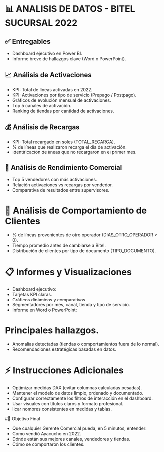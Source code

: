 # 📊 ANALISIS DE DATOS - BITEL SUCURSAL 2022

## ✅ Entregables
-  Dashboard ejecutivo en Power BI.
-  Informe breve de hallazgos clave (Word o PowerPoint).

## 📈 Análisis de Activaciones
-  KPI: Total de líneas activadas en 2022.
-  KPI: Activaciones por tipo de servicio (Prepago / Postpago).
-  Gráficos de evolución mensual de activaciones.
-  Top 5 canales de activación.
-  Ranking de tiendas por cantidad de activaciones.

## 💰 Análisis de Recargas
-  KPI: Total recargado en soles (TOTAL_RECARGA).
-  % de líneas que realizaron recarga el día de activación.
-  Identificación de líneas que no recargaron en el primer mes.

## 👥 Análisis de Rendimiento Comercial
-  Top 5 vendedores con más activaciones.
-  Relación activaciones vs recargas por vendedor.
-  Comparativa de resultados entre supervisores.

# 🧠 Análisis de Comportamiento de Clientes
-  % de líneas provenientes de otro operador (DIAS_OTRO_OPERADOR > 0).
-  Tiempo promedio antes de cambiarse a Bitel.
-  Distribución de clientes por tipo de documento (TIPO_DOCUMENTO).

# 📋 Informes y Visualizaciones
-  Dashboard ejecutivo:
-  Tarjetas KPI claras.
-  Gráficos dinámicos y comparativos.
-  Segmentadores por mes, canal, tienda y tipo de servicio.
-  Informe en Word o PowerPoint:

# Principales hallazgos.
-  Anomalías detectadas (tiendas o comportamientos fuera de lo normal).
-  Recomendaciones estratégicas basadas en datos.

# ⚡ Instrucciones Adicionales
-  Optimizar medidas DAX (evitar columnas calculadas pesadas).
-  Mantener el modelo de datos limpio, ordenado y documentado.
-  Configurar correctamente los filtros de interacción en el dashboard.
-  Usar visuales con títulos claros y formato profesional.
-  licar nombres consistentes en medidas y tablas.

#🎯 Objetivo Final
-  Que cualquier Gerente Comercial pueda, en 5 minutos, entender:
-  Cómo vendió Ayacucho en 2022.
-  Dónde están sus mejores canales, vendedores y tiendas.
-  Cómo se comportaron los clientes.
